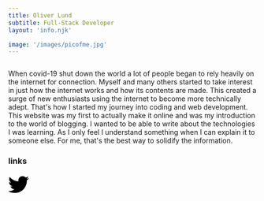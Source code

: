 ```yaml
---
title: Oliver Lund
subtitle: Full-Stack Developer
layout: 'info.njk'

image: '/images/picofme.jpg'
---
```

 <div class="row">
                    <div class="col">
                        <img src="/images/picofme.jpg" alt="" class="profile">
                        </div>
                    <div class="col bio">
                            <p>When covid-19 shut down the world a lot of people began to rely heavily on the internet for connection. Myself and many others started to take interest in just how the internet works and how its contents are made. This created a surge of new enthusiasts using the internet to become more technically adept. That's how I started my journey into coding and web development. This website was my first to actually make it online and was my introduction to the world of blogging. I wanted to be able to write about the technologies I was learning. As I only feel I understand something when I can explain it to someone else. For me, that's the best way to solidify the information. </p>
                            </div>
                </div>
              <div class="card-body">
                <h3 class="card-subtitle">links</h3>
                <a  href="https://twitter.com/t_t_connect">
                    <?xml version="1.0" encoding="UTF-8"?>
                    <!-- Generator: Adobe Illustrator 26.0.1, SVG Export Plug-In . SVG Version: 6.00 Build 0)  -->
                    <svg xmlns="http://www.w3.org/2000/svg" xmlns:xlink="http://www.w3.org/1999/xlink" version="1.1" id="Capa_1" x="0px" y="0px" viewBox="0 0 24 24" style="enable-background:new 0 0 24 24;" xml:space="preserve" width="3em" height="3em">
                    <path id="Logo_00000038394049246713568260000012923108920998390947_" d="M21.543,7.104c0.014,0.211,0.014,0.423,0.014,0.636  c0,6.507-4.954,14.01-14.01,14.01v-0.004C4.872,21.75,2.252,20.984,0,19.539c0.389,0.047,0.78,0.07,1.172,0.071  c2.218,0.002,4.372-0.742,6.115-2.112c-2.107-0.04-3.955-1.414-4.6-3.42c0.738,0.142,1.498,0.113,2.223-0.084  c-2.298-0.464-3.95-2.483-3.95-4.827c0-0.021,0-0.042,0-0.062c0.685,0.382,1.451,0.593,2.235,0.616  C1.031,8.276,0.363,5.398,1.67,3.148c2.5,3.076,6.189,4.946,10.148,5.145c-0.397-1.71,0.146-3.502,1.424-4.705  c1.983-1.865,5.102-1.769,6.967,0.214c1.103-0.217,2.16-0.622,3.127-1.195c-0.368,1.14-1.137,2.108-2.165,2.724  C22.148,5.214,23.101,4.953,24,4.555C23.339,5.544,22.507,6.407,21.543,7.104z"/>
                    </svg>
                    </a></div>
                